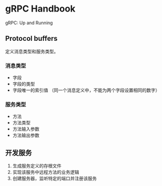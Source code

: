 # gRPC Handbook

gRPC: Up and Running

## Protocol buffers

定义消息类型和服务类型。

### 消息类型

- 字段
- 字段的类型
- 字段唯一的索引值 （同一个消息定义中，不能为两个字段设置相同的数字）

### 服务类型

- 方法
- 方法类型
- 方法输入参数
- 方法输出参数

## 开发服务

1. 生成服务定义的存根文件
2. 实现该服务中远程方法的业务逻辑
3. 创建服务器，监听特定的端口并注册该服务
